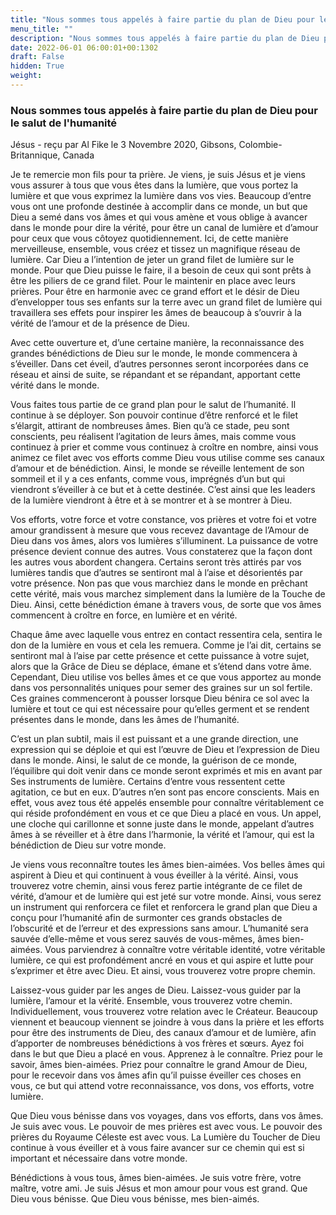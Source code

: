 ```yaml
---
title: "Nous sommes tous appelés à faire partie du plan de Dieu pour le salut de l'humanité"
menu_title: ""
description: "Nous sommes tous appelés à faire partie du plan de Dieu pour le salut de l'humanité"
date: 2022-06-01 06:00:01+00:1302
draft: False
hidden: True
weight:
---
```

### Nous sommes tous appelés à faire partie du plan de Dieu pour le salut de l'humanité

Jésus - reçu par Al Fike le 3 Novembre 2020, Gibsons, Colombie-Britannique, Canada

Je te remercie mon fils pour ta prière. Je viens, je suis Jésus et je viens vous assurer à tous que vous êtes dans la lumière, que vous portez la lumière et que vous exprimez la lumière dans vos vies. Beaucoup d’entre vous ont une profonde destinée à accomplir dans ce monde, un but que Dieu a semé dans vos âmes et qui vous amène et vous oblige à avancer dans le monde pour dire la vérité, pour être un canal de lumière et d’amour pour ceux que vous côtoyez quotidiennement. Ici, de cette manière merveilleuse, ensemble, vous créez et tissez un magnifique réseau de lumière. Car Dieu a l’intention de jeter un grand filet de lumière sur le monde. Pour que Dieu puisse le faire, il a besoin de ceux qui sont prêts à être les piliers de ce grand filet. Pour le maintenir en place avec leurs prières. Pour être en harmonie avec ce grand effort et le désir de Dieu d’envelopper tous ses enfants sur la terre avec un grand filet de lumière qui travaillera ses effets pour inspirer les âmes de beaucoup à s’ouvrir à la vérité de l’amour et de la présence de Dieu.

Avec cette ouverture et, d’une certaine manière, la reconnaissance des grandes bénédictions de Dieu sur le monde, le monde commencera à s’éveiller. Dans cet éveil, d’autres personnes seront incorporées dans ce réseau et ainsi de suite, se répandant et se répandant, apportant cette vérité dans le monde.

Vous faites tous partie de ce grand plan pour le salut de l’humanité. Il continue à se déployer. Son pouvoir continue d’être renforcé et le filet s’élargit, attirant de nombreuses âmes. Bien qu’à ce stade, peu sont conscients, peu réalisent l’agitation de leurs âmes, mais comme vous continuez à prier et comme vous continuez à croître en nombre, ainsi vous animez ce filet avec vos efforts comme Dieu vous utilise comme ses canaux d’amour et de bénédiction. Ainsi, le monde se réveille lentement de son sommeil et il y a ces enfants, comme vous, imprégnés d’un but qui viendront s’éveiller à ce but et à cette destinée. C’est ainsi que les leaders de la lumière viendront à être et à se montrer et à se montrer à Dieu.

Vos efforts, votre force et votre constance, vos prières et votre foi et votre amour grandissent à mesure que vous recevez davantage de l’Amour de Dieu dans vos âmes, alors vos lumières s’illuminent. La puissance de votre présence devient connue des autres. Vous constaterez que la façon dont les autres vous abordent changera. Certains seront très attirés par vos lumières tandis que d’autres se sentiront mal à l’aise et désorientés par votre présence. Non pas que vous marchiez dans le monde en prêchant cette vérité, mais vous marchez simplement dans la lumière de la Touche de Dieu. Ainsi, cette bénédiction émane à travers vous, de sorte que vos âmes commencent à croître en force, en lumière et en vérité.

Chaque âme avec laquelle vous entrez en contact ressentira cela, sentira le don de la lumière en vous et cela les remuera. Comme je l’ai dit, certains se sentiront mal à l’aise par cette présence et cette puissance à votre sujet, alors que la Grâce de Dieu se déplace, émane et s’étend dans votre âme. Cependant, Dieu utilise vos belles âmes et ce que vous apportez au monde dans vos personnalités uniques pour semer des graines sur un sol fertile. Ces graines commenceront à pousser lorsque Dieu bénira ce sol avec la lumière et tout ce qui est nécessaire pour qu’elles germent et se rendent présentes dans le monde, dans les âmes de l’humanité.

C’est un plan subtil, mais il est puissant et a une grande direction, une expression qui se déploie et qui est l’œuvre de Dieu et l’expression de Dieu dans le monde. Ainsi, le salut de ce monde, la guérison de ce monde, l’équilibre qui doit venir dans ce monde seront exprimés et mis en avant par Ses instruments de lumière. Certains d’entre vous ressentent cette agitation, ce but en eux. D’autres n’en sont pas encore conscients. Mais en effet, vous avez tous été appelés ensemble pour connaître véritablement ce qui réside profondément en vous et ce que Dieu a placé en vous. Un appel, une cloche qui carillonne et sonne juste dans le monde, appelant d’autres âmes à se réveiller et à être dans l’harmonie, la vérité et l’amour, qui est la bénédiction de Dieu sur votre monde.

Je viens vous reconnaître toutes les âmes bien-aimées. Vos belles âmes qui aspirent à Dieu et qui continuent à vous éveiller à la vérité. Ainsi, vous trouverez votre chemin, ainsi vous ferez partie intégrante de ce filet de vérité, d’amour et de lumière qui est jeté sur votre monde. Ainsi, vous serez un instrument qui renforcera ce filet et renforcera le grand plan que Dieu a conçu pour l’humanité afin de surmonter ces grands obstacles de l’obscurité et de l’erreur et des expressions sans amour. L’humanité sera sauvée d’elle-même et vous serez sauvés de vous-mêmes, âmes bien-aimées. Vous parviendrez à connaître votre véritable identité, votre véritable lumière, ce qui est profondément ancré en vous et qui aspire et lutte pour s’exprimer et être avec Dieu. Et ainsi, vous trouverez votre propre chemin.

Laissez-vous guider par les anges de Dieu. Laissez-vous guider par la lumière, l’amour et la vérité. Ensemble, vous trouverez votre chemin. Individuellement, vous trouverez votre relation avec le Créateur. Beaucoup viennent et beaucoup viennent se joindre à vous dans la prière et les efforts pour être des instruments de Dieu, des canaux d’amour et de lumière, afin d’apporter de nombreuses bénédictions à vos frères et sœurs. Ayez foi dans le but que Dieu a placé en vous. Apprenez à le connaître. Priez pour le savoir, âmes bien-aimées. Priez pour connaître le grand Amour de Dieu, pour le recevoir dans vos âmes afin qu’il puisse éveiller ces choses en vous, ce but qui attend votre reconnaissance, vos dons, vos efforts, votre lumière.

Que Dieu vous bénisse dans vos voyages, dans vos efforts, dans vos âmes. Je suis avec vous. Le pouvoir de mes prières est avec vous. Le pouvoir des prières du Royaume Céleste est avec vous. La Lumière du Toucher de Dieu continue à vous éveiller et à vous faire avancer sur ce chemin qui est si important et nécessaire dans votre monde.

Bénédictions à vous tous, âmes bien-aimées. Je suis votre frère, votre maître, votre ami. Je suis Jésus et mon amour pour vous est grand. Que Dieu vous bénisse. Que Dieu vous bénisse, mes bien-aimés.



